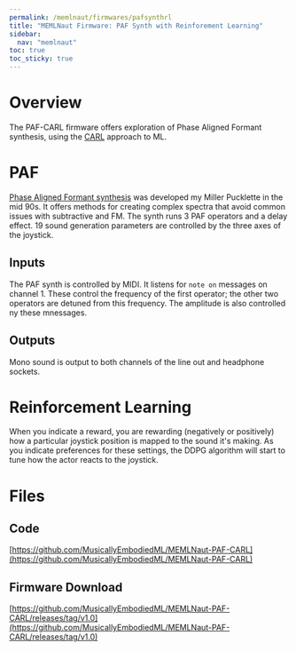 ```yaml
---
permalink: /memlnaut/firmwares/pafsynthrl
title: "MEMLNaut Firmware: PAF Synth with Reinforement Learning"
sidebar:
  nav: "memlnaut"
toc: true
toc_sticky: true  
---
```


# Overview

The PAF-CARL firmware offers exploration of Phase Aligned Formant synthesis, using the [CARL](../approaches/carl) approach to ML.

# PAF

[Phase Aligned Formant synthesis](https://citeseerx.ist.psu.edu/document?repid=rep1&type=pdf&doi=a560464f05a6a0e20e1a9b8e1f5584f83151587a) was developed my Miller Pucklette in the mid 90s.  It offers methods for creating complex spectra that avoid common issues with subtractive and FM.  The synth runs 3 PAF operators and a delay effect. 19 sound generation parameters are controlled by the three axes of the joystick.

## Inputs

The PAF synth is controlled by MIDI. It listens for ```note on``` messages on channel 1.  These control the frequency of the first operator; the other two operators are detuned from this frequency.  The amplitude is also controlled ny these mnessages.

## Outputs

Mono sound is output to both channels of the line out and headphone sockets.

# Reinforcement Learning

When you indicate a reward, you are rewarding (negatively or positively) how a particular joystick position is mapped to the sound it's making. As you indicate preferences for these settings, the DDPG algorithm will start to tune how the actor reacts to the joystick.

# Files

## Code

[https://github.com/MusicallyEmbodiedML/MEMLNaut-PAF-CARL](https://github.com/MusicallyEmbodiedML/MEMLNaut-PAF-CARL)

## Firmware Download

[https://github.com/MusicallyEmbodiedML/MEMLNaut-PAF-CARL/releases/tag/v1.0](https://github.com/MusicallyEmbodiedML/MEMLNaut-PAF-CARL/releases/tag/v1.0)





